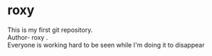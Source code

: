 # roxy
This is my first git repository.
<br>
Author- roxy .
<br>
Everyone is working hard to be seen 
while I'm doing it to disappear


